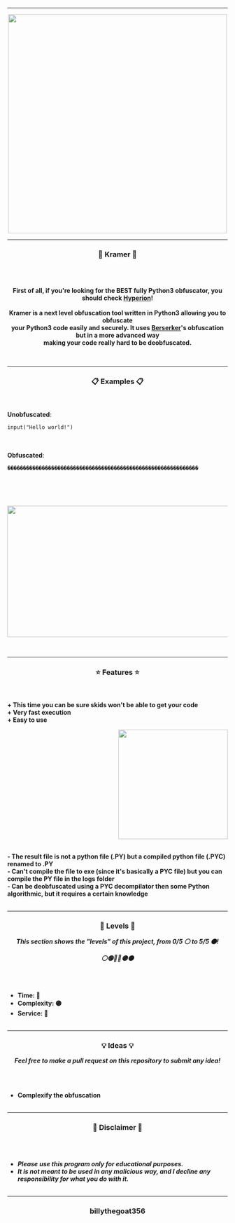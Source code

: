 -----

<p align="center">
<img src="https://repository-images.githubusercontent.com/416417012/341bc39d-cabd-4bff-8702-d84b1b8cbe0e", width="500", height="500">
</p>

-----

### <p align="center">🐸 Kramer 🐸</p>

<br><br>
<p align="center">
<strong>
First of all, if you're looking for the <strong>BEST</strong> fully Python3 obfuscator, you should check <a href="https://github.com/billythegoat356/Hyperion">Hyperion</a>!
<br><br>
Kramer is a next level obfuscation tool written in Python3 allowing you to obfuscate
<br>
your Python3 code easily and securely. It uses <a href="https://github.com/billythegoat356/Berserker">Berserker</a>'s obfuscation but in a more advanced way
<br>
making your code really hard to be deobfuscated.
</strong>
</p>
<br>

-----

### <p align="center">📋 Examples 📋</p>

<br><br>
**Unobfuscated**:<br>
```python3
input("Hello world!")
```
<br><br>
**Obfuscated**:<br>
```python3
�������������������������������������������������������������
```
<br><br><br>
<p align="center">
<img src="https://cdn.discordapp.com/attachments/892840615732195340/904851557311455252/unknown.png" width="850", height="300">
</p>
<br>

-----

### <p align="center">⭐ Features ⭐</p>

<br><br>
<strong>+ This time you can be sure skids won't be able to get your code</strong>
<br>
<strong>+ Very fast execution</strong>
<br>
<strong>+ Easy to use</strong>
<br>

<p align="right">
<img src="https://repository-images.githubusercontent.com/416417012/341bc39d-cabd-4bff-8702-d84b1b8cbe0e" width="250", height="250">
</p>

<br>
<strong>- The result file is not a python file (.PY) but a compiled python file (.PYC) renamed to .PY</strong>
<br>
<strong>- Can't compile the file to exe (since it's basically a PYC file) but you can compile the PY file in the logs folder</strong>
<br>
<strong>- Can be deobfuscated using a PYC decompilator then some Python algorithmic, but it requires a certain knowledge</strong>
<br><br>

-----

### <p align="center">🎯 Levels 🎯</p>

<p align="center"><strong><i>This section shows the "levels" of this project, from 0/5 ⚪ to 5/5 ⚫!</i></strong</p>
<p align="center"><strong><i>⚪🟢🔵🔴🟣⚫</i></strong</p>

<br><br>
* Time: 🔴
* Complexity: 🟣
* Service: 🔴
<br><br>

-----

### <p align="center">💡 Ideas 💡</p>

<p align="center"><strong><i>Feel free to make a pull request on this repository to submit any idea!</i></strong</p>

<br><br>
* Complexify the obfuscation
<br><br>

-----

### <p align="center">📌 Disclaimer 📌</p>

<br><br>
* ***Please use this program only for educational purposes.***
* ***It is not meant to be used in any malicious way, and I decline any responsibility for what you do with it.***
<br><br>

-----

### <p align="center">billythegoat356</p>
